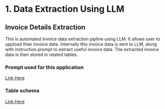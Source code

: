 # 1. Data Extraction Using LLM

## Invoice Details Extraction
This is automated invoice data extraction pipline using LLM. It allows user to uppload thier invoice data. Internally this invoice data is sent to LLM, along with instruction prompt to extract useful invoice data. The extracted invoice data is then stored in related tables.

### Prompt used for this application
[Link Here](https://link-url-here.org)

### Table schema
[Link Here](https://link-url-here.org)


